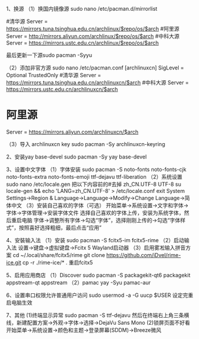 1、换源
（1）换国内镜像源
sudo nano /etc/pacman.d/mirrorlist

#清华源
Server = https://mirrors.tuna.tsinghua.edu.cn/archlinux/$repo/os/$arch
#阿里源
Server = http://mirrors.aliyun.com/archlinux/$repo/os/$arch
#中科大源
Server = https://mirrors.ustc.edu.cn/archlinux/$repo/os/$arch

最后更新一下源sudo pacman -Syyu

（2）添加非官方源
sudo nano /etc/pacman.conf
[archlinuxcn]
SigLevel = Optional TrustedOnly
#清华源
Server = https://mirrors.tuna.tsinghua.edu.cn/archlinuxcn/$arch
#中科大源
Server = https://mirrors.ustc.edu.cn/archlinuxcn/$arch
# 阿里源
Server = https://mirrors.aliyun.com/archlinuxcn/$arch

（3）导入 archlinuxcn key
sudo pacman -Sy archlinuxcn-keyring

2、安装yay  base-devel
sudo pacman -Sy yay base-devel

3、设置中文字体
（1）字体安装
sudo pacman -S noto-fonts noto-fonts-cjk noto-fonts-extra noto-fonts-emoji ttf-dejavu ttf-liberation
（2）系统设置
sudo nano /etc/locale.gen
把以下内容前的#去掉
zh_CN.UTF-8 UTF-8
su
locale-gen && echo 'LANG=zh_CN.UTF-8' > /etc/locale.conf
exit
System Settings->Region & Language->Language->Modify->Change Language->简体中文
（3）安装自己喜欢的字体（可选）
开始菜单->系统设置->文字和字体->字体->字体管理->安装字体文件
选择自己喜欢的字体上传，安装为系统字体，然后重启电脑
字体->调整所有字体->勾选“字体”，选择刚刚上传的->勾选“字体样式”，按照喜好选择粗细，最后点击“应用”

4、安裝输入法
（1）安装
sudo pacman -S fcitx5-im fcitx5-rime
（2）启动输入法
设置->键盘->虚拟键盘->Fcitx 5 Wayland启动器
（3）启用雾凇输入拼音方案
cd ~/.local/share/fcitx5/rime
git clone https://github.com/iDvel/rime-ice.git
cp -r ./rime-ice/* .
重启fcitx5

5、启用应用商店
（1）Discover
sudo pacman -S packagekit-qt6 packagekit appstream-qt appstream
（2）pamac
yay -Syu pamac-aur

6、设置串口权限允许普通用户访问
sudo usermod -a -G uucp $USER
设定完重启电脑生效

7、其他
(1)终端显示异常
sudo pacman -S ttf-dejavu
然后在终端右上角三条横线，新建配置方案->外观->字体->选择->DejaVu Sans Mono
(2)锁屏页面不好看
开始菜单->系统设置->颜色和主题->登录屏幕(SDDM)->Breeze微风



